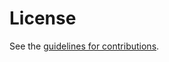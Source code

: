# License

See the
[guidelines for contributions](https://github.com/haomianzheng/ccamp-client-pm-yang/blob//CONTRIBUTING.md).
